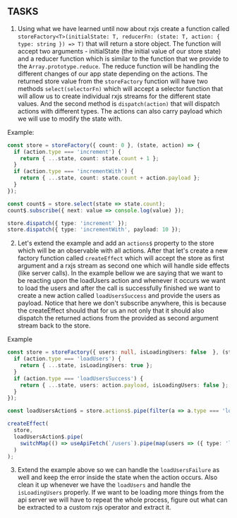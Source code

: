 ## TASKS

1. Using what we have learned until now about rxjs create a function called `storeFactory<T>(initialState: T, reducerFn: (state: T, action: { type: string }) => T)` that will return a store object. The function will accept two arguments - initialState (the initial value of our store state) and a reducer function which is similar to the function that we provide to the `Array.prototype.reduce`. The reduce function will be handling the different changes of our app state depending on the actions. The returned store value from the `storeFactory` function will have two methods `select(selectorFn)` which will accept a selector function that will allow us to create individual rxjs streams for the different state values. And the second method is `dispatch(action)` that will dispatch actions with different types. The actions can also carry payload which we will use to modify the state with.

Example:
```typescript
const store = storeFactory({ count: 0 }, (state, action) => {
  if (action.type === 'increment') {
    return { ...state, count: state.count + 1 };
  }
  if (action.type === 'incrementWith') { 
    return { ...state, count: state.count + action.payload };
  }
});

const count$ = store.select(state => state.count);
count$.subscribe({ next: value => console.log(value) });

store.dispatch({ type: 'increment' });
store.dispatch({ type: 'incrementWith', payload: 10 });
```


2. Let's extend the example and add an `actions$` property to the store which will be an observable with all actions. After that let's create a new factory function called `createEffect` which will accept the store as first argument and a rxjs stream as second one which will handle side effects (like server calls). In the example bellow we are saying that we want to be reacting upon the loadUsers action and whenever it occurs we want to load the users and after the call is successfully finished we want to create a new action called `loadUsersSuccess` and provide the users as payload. Notice that here we don't subscribe anywhere, this is because the createEffect should that for us an not only that it should also dispatch the returned actions from the provided as second argument stream back to the store.

Example
```typescript
const store = storeFactory({ users: null, isLoadingUsers: false  }, (state, action) => {
  if (action.type === 'loadUsers') {
    return { ...state, isLoadingUsers: true };
  }
  if (action.type === 'loadUsersSuccess') { 
    return { ...state, users: action.payload, isLoadingUsers: false };
  }
});

const loadUsersAction$ = store.actions$.pipe(filter(a => a.type === 'loadUsers'));

createEffect(
  store,
  loadUsersAction$.pipe(
    switchMap(() => useApiFetch(`/users`).pipe(map(users => ({ type: 'loadUsersSuccess', payload: users }))))
  )
);

```

3. Extend the example above so we can handle the `loadUsersFailure` as well and keep the error inside the state when the action occurs. Also clean it up whenever we have the `loadUsers` and handle the `isLoadingUsers` properly. If we want to be loading more things from the api server we will have to repeat the whole process, figure out what can be extracted to a custom rxjs operator and extract it.
